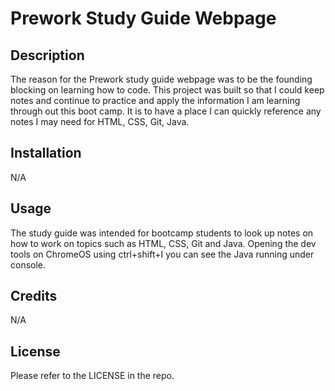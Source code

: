 # Prework Study Guide Webpage

## Description

The reason for the Prework study guide webpage was to be the founding blocking on learning how to code. This project was built so that I could keep notes and continue to practice and apply the information I am learning through out this boot camp. It is to have a place I can quickly reference any notes I may need for HTML, CSS, Git, Java.

## Installation

N/A

## Usage

The study guide was intended for bootcamp students to look up notes on how to work on topics such as HTML, CSS, Git and Java. Opening the dev tools on ChromeOS using ctrl+shift+I you can see the Java running under console.

## Credits

N/A

## License

Please refer to the LICENSE in the repo.
